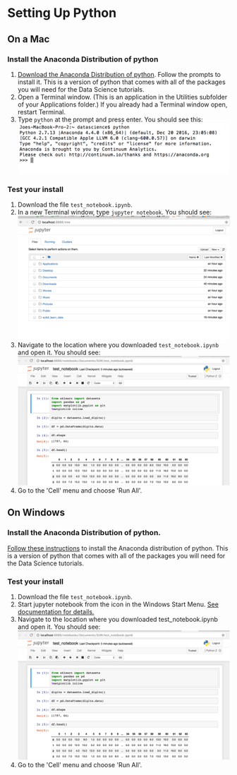 # Setting Up Python

## On a Mac
### Install the Anaconda Distribution of python
1. [Download the Anaconda Distribution of python](https://www.continuum.io/downloads#macos). Follow the prompts to install it. This is a version of python that comes with all of the packages you will need for the Data Science tutorials.
2. Open a Terminal window. (This is an application in the Utilities subfolder of your Applications folder.) If you already had a Terminal window open, restart Terminal.
3. Type `python` at the prompt and press enter. You should see this:
        <img src="images/anaconda_setup_check.png" width="600"/>

### Test your install
1. Download the file `test_notebook.ipynb`.
2. In a new Terminal window, type `jupyter notebook`. You should see:
        <img src="images/jupyter_notebook_start.png" width="600"/>
3. Navigate to the location where you downloaded `test_notebook.ipynb` and open it. You should see:
        <img src="images/test_notebook_running.png" width="600"/>
4. Go to the 'Cell' menu and choose 'Run All'.

## On Windows
### Install the Anaconda Distribution of python. 
[Follow these instructions](https://docs.continuum.io/anaconda/install/windows.html) to install the Anaconda distribution of python. This is a version of python that comes with all of the packages you will need for the Data Science tutorials.

### Test your install
1. Download the file `test_notebook.ipynb`.
2. Start jupyter notebook from the icon in the Windows Start Menu. [See documentation for details.](http://jupyter-notebook-beginner-guide.readthedocs.io/en/latest/execute.html)
3. Navigate to the location where you downloaded test_notebook.ipynb and open it. You should see:
        <img src="images/test_notebook_running.png" width="600"/>
4. Go to the 'Cell' menu and choose 'Run All'.
